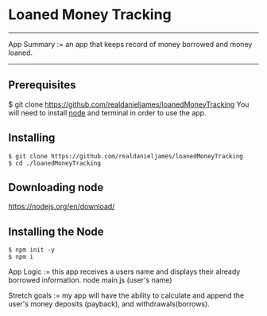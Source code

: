 # Loaned Money Tracking
***


App Summary := an app that keeps record of money borrowed and money loaned.

***
## Prerequisites

$ git clone https://github.com/realdanieljames/loanedMoneyTracking
You will need to install [node](https://nodejs.org/en/download/) and terminal in order to use the app. 

## Installing 
```
$ git clone https://github.com/realdanieljames/loanedMoneyTracking
$ cd ./loanedMoneyTracking

```
## Downloading node
https://nodejs.org/en/download/

## Installing the Node
```
$ npm init -y
$ npm i
```

App Logic := this app receives a users name and displays their already borrowed information.
node main.js (user's name)

Stretch goals := my app will have the ability to calculate and append the user's money deposits (payback), and withdrawals(borrows).
